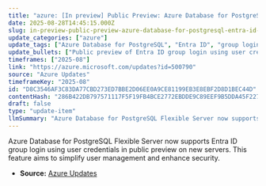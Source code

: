 ```yaml
---
title: "azure: [In preview] Public Preview: Azure Database for PostgreSQL Entra ID group login using user credentials"
date: 2025-08-28T14:45:15.000Z
slug: in-preview-public-preview-azure-database-for-postgresql-entra-id-group-login-using-user-credentials
update_categories: ["azure"]
update_tags: ["Azure Database for PostgreSQL", "Entra ID", "group login", "public preview", "user credentials"]
update_bullets: ["Public preview of Entra ID group login using user credentials is available on newly provisioned Azure Database for PostgreSQL Flexible Servers.", "Feature improves user management and security within PostgreSQL Flexible Server environments."]
timeframes: ["2025-08"]
link: "https://azure.microsoft.com/updates?id=500790"
source: "Azure Updates"
timeframeKey: "2025-08"
id: "D8C3546AF3C83DA77CBD273ED7BBE2D06EE0A9CE81199EB3E8EBF2D8D1BEC44D"
contentHash: "286B422DB797571117F5F19FB4BCE2772EBDDE9C89EEF9B5DDA45F22755A017E"
draft: false
type: "update-item"
llmSummary: "Azure Database for PostgreSQL Flexible Server now supports Entra ID group login using user credentials in public preview on new servers. This feature aims to simplify user management and enhance security."
---
```


Azure Database for PostgreSQL Flexible Server now supports Entra ID group login using user credentials in public preview on new servers. This feature aims to simplify user management and enhance security.

- **Source:** [Azure Updates](https://azure.microsoft.com/updates?id=500790)
